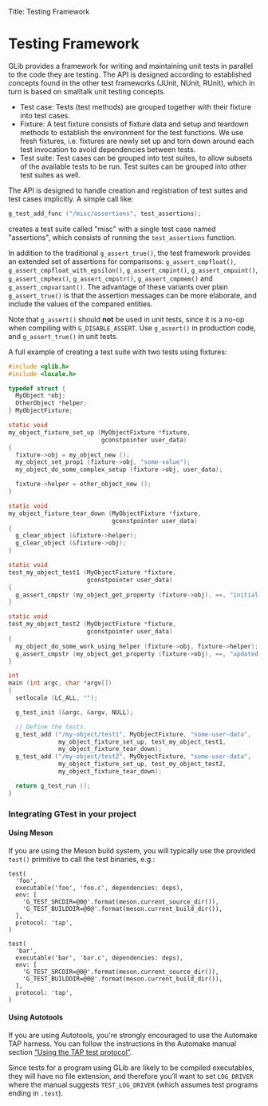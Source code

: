 Title: Testing Framework

# Testing Framework

GLib provides a framework for writing and maintaining unit tests in parallel
to the code they are testing. The API is designed according to established
concepts found in the other test frameworks (JUnit, NUnit, RUnit), which in
turn is based on smalltalk unit testing concepts.

- Test case: Tests (test methods) are grouped together with their fixture
  into test cases.
- Fixture: A test fixture consists of fixture data and setup and teardown
  methods to establish the environment for the test functions. We use fresh
  fixtures, i.e. fixtures are newly set up and torn down around each test
  invocation to avoid dependencies between tests.
- Test suite: Test cases can be grouped into test suites, to allow subsets
  of the available tests to be run. Test suites can be grouped into other
  test suites as well.

The API is designed to handle creation and registration of test suites and
test cases implicitly. A simple call like:

```c
g_test_add_func ("/misc/assertions", test_assertions);
```

creates a test suite called "misc" with a single test case named
"assertions", which consists of running the `test_assertions` function.

In addition to the traditional `g_assert_true()`, the test framework
provides an extended set of assertions for comparisons:
`g_assert_cmpfloat()`, `g_assert_cmpfloat_with_epsilon()`,
`g_assert_cmpint()`, `g_assert_cmpuint()`, `g_assert_cmphex()`,
`g_assert_cmpstr()`, `g_assert_cmpmem()` and `g_assert_cmpvariant()`. The
advantage of these variants over plain `g_assert_true()` is that the
assertion messages can be more elaborate, and include the values of the
compared entities.

Note that `g_assert()` should **not** be used in unit tests, since it is a
no-op when compiling with `G_DISABLE_ASSERT`. Use `g_assert()` in production
code, and `g_assert_true()` in unit tests.

A full example of creating a test suite with two tests using fixtures:

```c
#include <glib.h>
#include <locale.h>

typedef struct {
  MyObject *obj;
  OtherObject *helper;
} MyObjectFixture;

static void
my_object_fixture_set_up (MyObjectFixture *fixture,
                          gconstpointer user_data)
{
  fixture->obj = my_object_new ();
  my_object_set_prop1 (fixture->obj, "some-value");
  my_object_do_some_complex_setup (fixture->obj, user_data);

  fixture->helper = other_object_new ();
}

static void
my_object_fixture_tear_down (MyObjectFixture *fixture,
                             gconstpointer user_data)
{
  g_clear_object (&fixture->helper);
  g_clear_object (&fixture->obj);
}

static void
test_my_object_test1 (MyObjectFixture *fixture,
                      gconstpointer user_data)
{
  g_assert_cmpstr (my_object_get_property (fixture->obj), ==, "initial-value");
}

static void
test_my_object_test2 (MyObjectFixture *fixture,
                      gconstpointer user_data)
{
  my_object_do_some_work_using_helper (fixture->obj, fixture->helper);
  g_assert_cmpstr (my_object_get_property (fixture->obj), ==, "updated-value");
}

int
main (int argc, char *argv[])
{
  setlocale (LC_ALL, "");

  g_test_init (&argc, &argv, NULL);

  // Define the tests.
  g_test_add ("/my-object/test1", MyObjectFixture, "some-user-data",
              my_object_fixture_set_up, test_my_object_test1,
              my_object_fixture_tear_down);
  g_test_add ("/my-object/test2", MyObjectFixture, "some-user-data",
              my_object_fixture_set_up, test_my_object_test2,
              my_object_fixture_tear_down);

  return g_test_run ();
}
```

### Integrating GTest in your project

#### Using Meson

If you are using the Meson build system, you will typically use the provided
`test()` primitive to call the test binaries, e.g.:

```
test(
  'foo',
  executable('foo', 'foo.c', dependencies: deps),
  env: [
    'G_TEST_SRCDIR=@0@'.format(meson.current_source_dir()),
    'G_TEST_BUILDDIR=@0@'.format(meson.current_build_dir()),
  ],
  protocol: 'tap',
)

test(
  'bar',
  executable('bar', 'bar.c', dependencies: deps),
  env: [
    'G_TEST_SRCDIR=@0@'.format(meson.current_source_dir()),
    'G_TEST_BUILDDIR=@0@'.format(meson.current_build_dir()),
  ],
  protocol: 'tap',
)
```

#### Using Autotools

If you are using Autotools, you're strongly encouraged to use the Automake
TAP harness. You can follow the instructions in the Automake manual section [“Using the TAP test protocol”](https://www.gnu.org/software/automake/manual/automake.html#Using-the-TAP-test-protocol).

Since tests for a program using GLib are likely to be compiled executables,
they will have no file extension, and therefore you’ll want to set
`LOG_DRIVER` where the manual suggests `TEST_LOG_DRIVER` (which assumes test
programs ending in `.test`).
